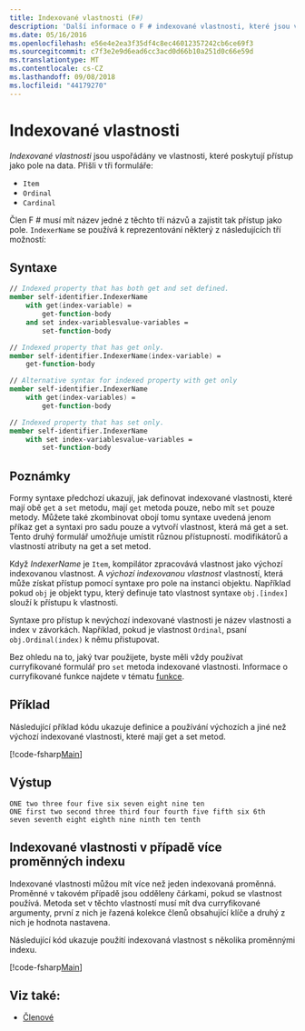 ```yaml
---
title: Indexované vlastnosti (F#)
description: 'Další informace o F # indexované vlastnosti, které jsou vlastnosti, které poskytují přístup jako pole k datům seřazené.'
ms.date: 05/16/2016
ms.openlocfilehash: e56e4e2ea3f35df4c8ec46012357242cb6ce69f3
ms.sourcegitcommit: c7f3e2e9d6ead6cc3acd0d66b10a251d0c66e59d
ms.translationtype: MT
ms.contentlocale: cs-CZ
ms.lasthandoff: 09/08/2018
ms.locfileid: "44179270"
---
```

# <a name="indexed-properties"></a>Indexované vlastnosti

*Indexované vlastnosti* jsou uspořádány ve vlastnosti, které poskytují přístup jako pole na data. Přišli v tři formuláře:

* `Item`
* `Ordinal`
* `Cardinal`

Člen F # musí mít název jedné z těchto tří názvů a zajistit tak přístup jako pole. `IndexerName` se používá k reprezentování některý z následujících tří možností:

## <a name="syntax"></a>Syntaxe

```fsharp
// Indexed property that has both get and set defined.
member self-identifier.IndexerName
    with get(index-variable) =
        get-function-body
    and set index-variablesvalue-variables =
        set-function-body

// Indexed property that has get only.
member self-identifier.IndexerName(index-variable) =
    get-function-body

// Alternative syntax for indexed property with get only
member self-identifier.IndexerName
    with get(index-variables) =
        get-function-body

// Indexed property that has set only.
member self-identifier.IndexerName
    with set index-variablesvalue-variables = 
        set-function-body
```

## <a name="remarks"></a>Poznámky

Formy syntaxe předchozí ukazují, jak definovat indexované vlastnosti, které mají obě `get` a `set` metodu, mají `get` metoda pouze, nebo mít `set` pouze metody. Můžete také zkombinovat obojí tomu syntaxe uvedená jenom příkaz get a syntaxi pro sadu pouze a vytvoří vlastnost, která má get a set. Tento druhý formulář umožňuje umístit různou přístupností. modifikátorů a vlastností atributy na get a set metod.

Když *IndexerName* je `Item`, kompilátor zpracovává vlastnost jako výchozí indexovanou vlastnost. A *výchozí indexovanou vlastnost* vlastností, která může získat přístup pomocí syntaxe pro pole na instanci objektu. Například pokud `obj` je objekt typu, který definuje tato vlastnost syntaxe `obj.[index]` slouží k přístupu k vlastnosti.

Syntaxe pro přístup k nevýchozí indexované vlastnosti je název vlastnosti a index v závorkách. Například, pokud je vlastnost `Ordinal`, psaní `obj.Ordinal(index)` k němu přistupovat.

Bez ohledu na to, jaký tvar použijete, byste měli vždy používat curryfikované formulář pro `set` metoda indexované vlastnosti. Informace o curryfikované funkce najdete v tématu [funkce](../functions/index.md).

## <a name="example"></a>Příklad

Následující příklad kódu ukazuje definice a používání výchozích a jiné než výchozí indexované vlastnosti, které mají get a set metod.

[!code-fsharp[Main](../../../../samples/snippets/fsharp/lang-ref-1/snippet3301.fs)]

## <a name="output"></a>Výstup

```
ONE two three four five six seven eight nine ten
ONE first two second three third four fourth five fifth six 6th
seven seventh eight eighth nine ninth ten tenth
```

## <a name="indexed-properties-with-multiple-index-variables"></a>Indexované vlastnosti v případě více proměnných indexu

Indexované vlastnosti můžou mít více než jeden indexovaná proměnná. Proměnné v takovém případě jsou odděleny čárkami, pokud se vlastnost používá. Metoda set v těchto vlastností musí mít dva curryfikované argumenty, první z nich je řazená kolekce členů obsahující klíče a druhý z nich je hodnota nastavena.

Následující kód ukazuje použití indexovaná vlastnost s několika proměnnými indexu.

[!code-fsharp[Main](../../../../samples/snippets/fsharp/lang-ref-1/snippet3302.fs)]

## <a name="see-also"></a>Viz také:

- [Členové](index.md)
